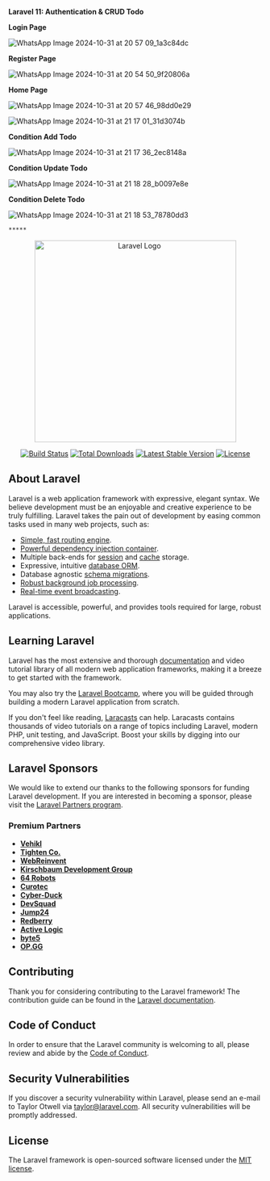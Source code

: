 
**Laravel 11: Authentication & CRUD Todo**



**Login Page**

![WhatsApp Image 2024-10-31 at 20 57 09_1a3c84dc](https://github.com/user-attachments/assets/a661fd2d-c8b8-490c-8e54-72ba96ed84ed)


**Register Page**

![WhatsApp Image 2024-10-31 at 20 54 50_9f20806a](https://github.com/user-attachments/assets/9a840674-cc05-4d3d-a65c-517d77aba2fa)

**Home Page**

![WhatsApp Image 2024-10-31 at 20 57 46_98dd0e29](https://github.com/user-attachments/assets/93efe371-9143-4f33-b527-73aa1ae4e2bb)

![WhatsApp Image 2024-10-31 at 21 17 01_31d3074b](https://github.com/user-attachments/assets/ab82aeb4-034b-47bd-8c10-83b576c5c058)

**Condition Add Todo**

![WhatsApp Image 2024-10-31 at 21 17 36_2ec8148a](https://github.com/user-attachments/assets/88ee2f6d-b4c8-492a-b89f-064bb7fdf5da)

**Condition Update Todo**

![WhatsApp Image 2024-10-31 at 21 18 28_b0097e8e](https://github.com/user-attachments/assets/85d6296c-7479-4228-97e7-3e84c5f837f5)

**Condition Delete Todo**

![WhatsApp Image 2024-10-31 at 21 18 53_78780dd3](https://github.com/user-attachments/assets/d0f2bb07-9e2b-4fc8-8510-7432a42da569)

`*****`

<p align="center"><a href="https://laravel.com" target="_blank"><img src="https://raw.githubusercontent.com/laravel/art/master/logo-lockup/5%20SVG/2%20CMYK/1%20Full%20Color/laravel-logolockup-cmyk-red.svg" width="400" alt="Laravel Logo"></a></p>

<p align="center">
<a href="https://github.com/laravel/framework/actions"><img src="https://github.com/laravel/framework/workflows/tests/badge.svg" alt="Build Status"></a>
<a href="https://packagist.org/packages/laravel/framework"><img src="https://img.shields.io/packagist/dt/laravel/framework" alt="Total Downloads"></a>
<a href="https://packagist.org/packages/laravel/framework"><img src="https://img.shields.io/packagist/v/laravel/framework" alt="Latest Stable Version"></a>
<a href="https://packagist.org/packages/laravel/framework"><img src="https://img.shields.io/packagist/l/laravel/framework" alt="License"></a>
</p>

## About Laravel

Laravel is a web application framework with expressive, elegant syntax. We believe development must be an enjoyable and creative experience to be truly fulfilling. Laravel takes the pain out of development by easing common tasks used in many web projects, such as:

- [Simple, fast routing engine](https://laravel.com/docs/routing).
- [Powerful dependency injection container](https://laravel.com/docs/container).
- Multiple back-ends for [session](https://laravel.com/docs/session) and [cache](https://laravel.com/docs/cache) storage.
- Expressive, intuitive [database ORM](https://laravel.com/docs/eloquent).
- Database agnostic [schema migrations](https://laravel.com/docs/migrations).
- [Robust background job processing](https://laravel.com/docs/queues).
- [Real-time event broadcasting](https://laravel.com/docs/broadcasting).

Laravel is accessible, powerful, and provides tools required for large, robust applications.

## Learning Laravel

Laravel has the most extensive and thorough [documentation](https://laravel.com/docs) and video tutorial library of all modern web application frameworks, making it a breeze to get started with the framework.

You may also try the [Laravel Bootcamp](https://bootcamp.laravel.com), where you will be guided through building a modern Laravel application from scratch.

If you don't feel like reading, [Laracasts](https://laracasts.com) can help. Laracasts contains thousands of video tutorials on a range of topics including Laravel, modern PHP, unit testing, and JavaScript. Boost your skills by digging into our comprehensive video library.

## Laravel Sponsors

We would like to extend our thanks to the following sponsors for funding Laravel development. If you are interested in becoming a sponsor, please visit the [Laravel Partners program](https://partners.laravel.com).

### Premium Partners

- **[Vehikl](https://vehikl.com/)**
- **[Tighten Co.](https://tighten.co)**
- **[WebReinvent](https://webreinvent.com/)**
- **[Kirschbaum Development Group](https://kirschbaumdevelopment.com)**
- **[64 Robots](https://64robots.com)**
- **[Curotec](https://www.curotec.com/services/technologies/laravel/)**
- **[Cyber-Duck](https://cyber-duck.co.uk)**
- **[DevSquad](https://devsquad.com/hire-laravel-developers)**
- **[Jump24](https://jump24.co.uk)**
- **[Redberry](https://redberry.international/laravel/)**
- **[Active Logic](https://activelogic.com)**
- **[byte5](https://byte5.de)**
- **[OP.GG](https://op.gg)**

## Contributing

Thank you for considering contributing to the Laravel framework! The contribution guide can be found in the [Laravel documentation](https://laravel.com/docs/contributions).

## Code of Conduct

In order to ensure that the Laravel community is welcoming to all, please review and abide by the [Code of Conduct](https://laravel.com/docs/contributions#code-of-conduct).

## Security Vulnerabilities

If you discover a security vulnerability within Laravel, please send an e-mail to Taylor Otwell via [taylor@laravel.com](mailto:taylor@laravel.com). All security vulnerabilities will be promptly addressed.

## License

The Laravel framework is open-sourced software licensed under the [MIT license](https://opensource.org/licenses/MIT).
